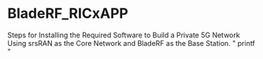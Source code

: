 # BladeRF_RICxAPP
Steps for Installing the Required Software to Build a Private 5G Network Using srsRAN as the Core Network and BladeRF as the Base Station.
"
printf
"
